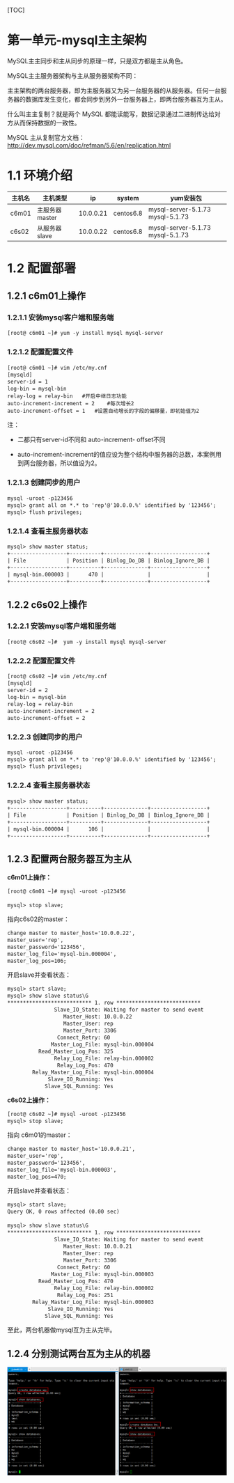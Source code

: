 [TOC]







# 第一单元-mysql主主架构

MySQL主主同步和主从同步的原理一样，只是双方都是主从角色。

MySQL主主服务器架构与主从服务器架构不同：

主主架构的两台服务器，即为主服务器又为另一台服务器的从服务器。任何一台服务器的数据库发生变化，都会同步到另外一台服务器上，即两台服务器互为主从。

什么叫主主复制？就是两个 MySQL 都能读能写，数据记录通过二进制传达给对方从而保持数据的一致性。

MySQL 主从复制官方文档：http://dev.mysql.com/doc/refman/5.6/en/replication.html



# 1.1 环境介绍

| 主机名 | 主机类型       | ip        | system    | yum安装包                                                    |
| ------ | -------------- | --------- | --------- | ------------------------------------------------------------ |
| c6m01  | 主服务器master | 10.0.0.21 | centos6.8 | mysql-server-5.1.73                                                              mysql-5.1.73 |
| c6s02  | 从服务器slave  | 10.0.0.22 | centos6.8 | mysql-server-5.1.73                                                              mysql-5.1.73 |



# 1.2 配置部署

## 1.2.1 c6m01上操作

### 1.2.1.1 安装mysql客户端和服务端

```shell
[root@ c6m01 ~]# yum -y install mysql mysql-server
```



### 1.2.1.2 配置配置文件

```shell
[root@ c6m01 ~]# vim /etc/my.cnf
[mysqld]
server-id = 1
log-bin = mysql-bin
relay-log = relay-bin	#开启中继日志功能 
auto-increment-increment = 2	#每次增长2
auto-increment-offset = 1	#设置自动增长的字段的偏移量，即初始值为2 
```

注：

- 二都只有server-id不同和 auto-increment- offset不同

- auto-increment-increment的值应设为整个结构中服务器的总数，本案例用到两台服务器，所以值设为2。



### 1.2.1.3 创建同步的用户

```shell
mysql -uroot -p123456
mysql> grant all on *.* to 'rep'@'10.0.0.%' identified by '123456';
mysql> flush privileges;
```



### 1.2.1.4 查看主服务器状态

```shell
mysql> show master status;
+------------------+----------+--------------+------------------+
| File             | Position | Binlog_Do_DB | Binlog_Ignore_DB |
+------------------+----------+--------------+------------------+
| mysql-bin.000003 |      470 |              |                  |
+------------------+----------+--------------+------------------+
```







## 1.2.2 c6s02上操作

### 1.2.2.1 安装mysql客户端和服务端

```shell
[root@ c6s02 ~]#  yum -y install mysql mysql-server
```



### 1.2.2.2 配置配置文件

```shell
[root@ c6s02 ~]# vim /etc/my.cnf
[mysqld]
server-id = 2
log-bin = mysql-bin
relay-log = relay-bin
auto-increment-increment = 2
auto-increment-offset = 2
```



### 1.2.2.3 创建同步的用户

```shell
mysql -uroot -p123456
mysql> grant all on *.* to 'rep'@'10.0.0.%' identified by '123456';
mysql> flush privileges;

```



### 1.2.2.4 查看主服务器状态

```shell
mysql> show master status;
+------------------+----------+--------------+------------------+
| File             | Position | Binlog_Do_DB | Binlog_Ignore_DB |
+------------------+----------+--------------+------------------+
| mysql-bin.000004 |      106 |              |                  |
+------------------+----------+--------------+------------------+

```





## 1.2.3 配置两台服务器互为主从

 **c6m01上操作：**

```shell
[root@ c6m01 ~]# mysql -uroot -p123456

mysql> stop slave;
```

指向c6s02的master：

```shell
change master to master_host='10.0.0.22',
master_user='rep',
master_password='123456',
master_log_file='mysql-bin.000004',
master_log_pos=106;
```

开启slave并查看状态：

```shell
mysql> start slave;
mysql> show slave status\G
*************************** 1. row ***************************
               Slave_IO_State: Waiting for master to send event
                  Master_Host: 10.0.0.22
                  Master_User: rep
                  Master_Port: 3306
                Connect_Retry: 60
              Master_Log_File: mysql-bin.000004
          Read_Master_Log_Pos: 325
               Relay_Log_File: relay-bin.000002
                Relay_Log_Pos: 470
        Relay_Master_Log_File: mysql-bin.000004
             Slave_IO_Running: Yes
            Slave_SQL_Running: Yes

```



**c6s02上操作：**

```shell
[root@ c6s02 ~]# mysql -uroot -p123456
mysql> stop slave;
```

指向 c6m01的master：

```shell
change master to master_host='10.0.0.21',
master_user='rep',
master_password='123456',
master_log_file='mysql-bin.000003',
master_log_pos=470;
```



开启slave并查看状态：

```shell
mysql> start slave;
Query OK, 0 rows affected (0.00 sec)

mysql> show slave status\G
*************************** 1. row ***************************
               Slave_IO_State: Waiting for master to send event
                  Master_Host: 10.0.0.21
                  Master_User: rep
                  Master_Port: 3306
                Connect_Retry: 60
              Master_Log_File: mysql-bin.000003
          Read_Master_Log_Pos: 470
               Relay_Log_File: relay-bin.000002
                Relay_Log_Pos: 251
        Relay_Master_Log_File: mysql-bin.000003
             Slave_IO_Running: Yes
            Slave_SQL_Running: Yes

```

至此，两台机器做mysql互为主从完毕。



## 1.2.4 分别测试两台互为主从的机器

![1572244910087](assets/1572244910087.png)



